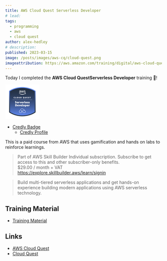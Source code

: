 ```yaml
---
title: AWS Cloud Quest Serverless Developer
# lead:
tags:
  - programming
  - aws
  - cloud quest
author: alex-hedley
# description:
published: 2023-03-15
image: /posts/images/aws-cq/cloud-quest.png
imageattribution: https://aws.amazon.com/training/digital/aws-cloud-quest/
---
```


<!-- # AWS Cloud Quest Serverless Developer -->

Today I completed the **AWS Cloud QuestServerless Developer** training 🎉!

![AWS Cloud Quest Serverless Developer Badge](images/aws-cq/aws-cloud-quest-serverless-developer.png "AWS Cloud Quest Serverless Developer Badge")

- [Credly Badge](https://www.credly.com/badges/5dc86ddb-b5b4-448f-a57b-c49f13857810/public_url)
  - [Credly Profile](https://www.credly.com/users/alexhedley/badges)

This is a paid course from AWS that uses gamification and hands on labs to reinforce learnings.

> Part of AWS Skill Builder Individual subscription. Subscribe to get access to this and other subscriber-only benefits.  
> $29.00 / month + VAT  
> https://explore.skillbuilder.aws/learn/signin

> Build multi-tiered serverless applications and get hands-on experience building modern applications using AWS serverless technology.

## Training Material

- [Training Material](https://aws.amazon.com/training/learn-about/cloud-practitioner/)

## Links

- [AWS Cloud Quest](https://aws.amazon.com/training/digital/aws-cloud-quest/)
- [Cloud Quest](https://explore.skillbuilder.aws/learn/course/external/view/elearning/7636/cloud-quest)
